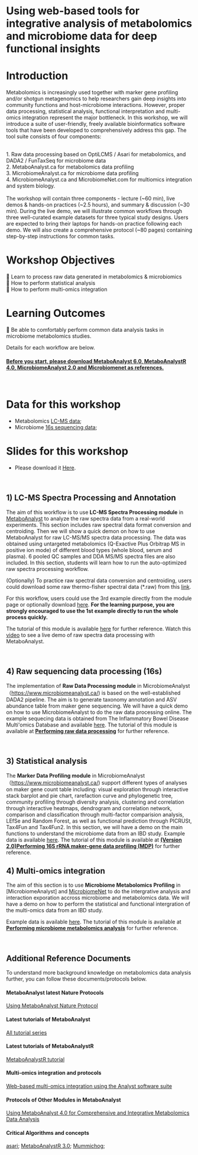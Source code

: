 # Using web-based tools for integrative analysis of metabolomics and microbiome data for deep functional insights

# Introduction
Metabolomics is increasingly used together with marker gene profiling and/or shotgun metagenomics to help
researchers gain deep insights into community functions and host-microbiome interactions. However, proper
data processing, statistical analysis, functional interpretation and multi-omics integration represent the major
bottleneck. In this workshop, we will introduce a suite of user-friendly, freely available bioinformatics software
tools that have been developed to comprehensively address this gap. The tool suite consists of four
components:

<br/>
1. Raw data processing based on OptiLCMS / Asari for metabolomics, and DADA2 / FunTaxSeq for
microbiome data<br/>
2. MetaboAnalyst.ca for metabolomics data profiling<br/>
3. MicrobiomeAnalyst.ca for microbiome data profiling<br/>
4. MicrobiomeAnalyst.ca and MicrobiomeNet.com for multiomics integration and system biology.<br/>

<br/>
The workshop will contain three components - lecture (~60 min), live demos & hands-on practices (~2.5 hours),
and summary & discussion (~30 min). During the live demo, we will illustrate common workflows through three
well-curated example datasets for three typical study designs. Users are expected to bring their laptops for
hands-on practice following each demo. We will also create a comprehensive protocol (~80 pages) containing
step-by-step instructions for common tasks.

<br/>

# Workshop Objectives
 Learn to process raw data generated in metabolomics & microbiomics<br/>
 How to perform statistical analysis<br/>
 How to perform multi-omics integration<br/>

# Learning Outcomes
 Be able to comfortably perform common data analysis tasks in microbiome metabolomics studies.


Details for each workflow are below. 

#### <ins>Before you start, please download [MetaboAnalyst 6.0](https://doi.org/10.1093/nar/gkae253), [MetaboAnalystR 4.0](https://www.nature.com/articles/s41467-024-48009-6), [MicrobiomeAnalyst 2.0](https://doi.org/10.1093/nar/gkad407) and [Microbiomenet](https://academic.oup.com/nar/article/53/D1/D789/7832346?login=false) as references.</ins>

<br/>

# Data for this workshop

- Metabolomics [LC-MS data](https://drive.google.com/drive/folders/1aZ5g0sWYITDUZLk8QZQueSdIeRigHodJ?usp=drive_link);
- Microbiome [16s sequencing data](https://drive.google.com/drive/folders/1HbCeMeh1CIYWyCaz9QelxQdupwMMLOyP?usp=drive_link);


# Slides for this workshop

- Please download it [Here](https://github.com/xia-lab/Metabolomics_2024/blob/main/slides/1_General_intro_MetaboAnalyst.pdf).

<br/>

## 1) LC-MS Spectra Processing and Annotation

The aim of this workflow is to use **LC-MS Spectra Processing module** in [MetaboAnalyst](https://www.metaboanalyst.ca/) to analyze the raw spectra data from a real-world experiments. This section includes raw spectral data format conversion and centroiding. Then we will show a quick demon on how to use MetaboAnalyst for raw LC-MS/MS spectra data processing. The data was obtained using untargeted metabolomics (Q-Exactive Plus Orbitrap MS in positive ion mode) of different blood types (whole blood, serum and plasma). 6 pooled QC samples and DDA MS/MS spectra files are also included. In this section, students will learn how to run the auto-optimized raw spectra processing workflow.

(Optionally) To practice raw spectral data conversion and centroiding, users could download some raw thermo-fisher spectral data (*.raw) from this [link](https://drive.google.com/file/d/17HwDYqISi60bSUEAghQYSzikkuw89n-9/view?usp=sharing).

For this workflow, users could use the 3rd example directly from the module page or optionally download [here](https://www.dropbox.com/scl/fi/2opls296pzffz5hbvjhun/blood_samples.zip?rlkey=tknlc3iik5yhlm2gmkk423c7m). **For the learning purpose, you are strongly encouraged to use the 1st example directly to run the whole process quickly.**

The tutorial of this module is available [here](https://api2.xialab.ca/api/download/metaboanalyst/1_LC_MS_Spectra_Processing.pdf) for further reference. Watch this [video](https://youtu.be/NSwc7Ywvbpw) to see a live demo of raw spectra data processing with MetaboAnalyst.

<br/>

## 4) Raw sequencing data processing (16s)

The implementation of **Raw Data Processing module** in MicrobiomeAnalyst（https://www.microbiomeanalyst.ca/) is based on the well-established DADA2 pipeline. The aim is to generate taxonomy annotation and ASV abundance table from maker gene sequencing. We will have a quick demo on how to use MicrobiomeAnalyst to do the raw data processing online. The example sequecing data is obtained from The Inflammatory Bowel Disease Multi'omics Database and available [here](https://drive.google.com/drive/folders/1HbCeMeh1CIYWyCaz9QelxQdupwMMLOyP?usp=drive_link).
The tutorial of this module is available at [**Performing raw data processing**](https://www.microbiomeanalyst.ca/MicrobiomeAnalyst/docs/Resources.xhtml) for further reference.

<br/>

## 3) Statistical analysis

The **Marker Data Profiling module** in MicrobiomeAnalyst（https://www.microbiomeanalyst.ca/) support different types of analyses on maker gene count table including: visual exploration through interactive stack barplot and pie chart, rarefaction curve and phylogenetic tree, community profiling through diversity analysis, clustering and correlation through interactive heatmaps, dendrogram and correlation network, comparison and classification through multi-factor comparision analysis, LEfSe and Random Forest, as well as functional prediction through PICRUSt, Tax4Fun and Tax4Fun2. In this section, we will have a demo on the main functions to understand the microbiome data from an IBD study. 
Example data is available [here](https://github.com/xia-lab/Metabolomics_2025/tree/main/docs/mdp_input).
The tutorial of this module is available at [**(Version 2.0)Performing 16S rRNA maker-gene data profiling (MDP)**](https://www.microbiomeanalyst.ca/MicrobiomeAnalyst/docs/Resources.xhtml) for further reference.
<br/>

## 4) Multi-omics integration

The aim of this section is to use **Microbiome Metabolomics Profiling** in [MicrobiomeAnalyst] and [MicrobiomeNet](https://www.microbiomenet.com/) to do the intergrative analysis and interaction exporation accross microbiome and metabolomics data. We will have a demo on how to perform the statistical and functional intergration of the multi-omics data from an IBD study. 

Example data is available [here](https://github.com/xia-lab/Metabolomics_2025/tree/main/docs/mmp_input).
The tutorial of this module is available at [**Performing microbiome metabolomics analysis**](https://www.microbiomeanalyst.ca/MicrobiomeAnalyst/docs/Resources.xhtml) for further reference.



<br/>

## Additional Reference Documents

To understand more background knowledge on metabolomics data analysis further, you can follow these documents/protocols below. 

#### MetaboAnalyst latest Nature Protocols
[Using MetaboAnalyst Nature Protocol](https://doi.org/10.1038/s41596-022-00710-w)

#### Latest tutorials of MetaboAnalyst
[All tutorial series](https://www.metaboanalyst.ca/MetaboAnalyst/docs/Tutorials.xhtml)


#### Latest tutorials of MetaboAnalystR
[MetaboAnalystR tutorial](https://www.metaboanalyst.ca/MetaboAnalyst/docs/RTutorial.xhtml)


#### Multi-omics integration and protocols
[Web-based multi-omics integration using the Analyst software suite](https://www.nature.com/articles/s41596-023-00950-4)

#### Protocols of Other Modules in MetaboAnalyst
[Using MetaboAnalyst 4.0 for Comprehensive and Integrative Metabolomics Data Analysis](https://currentprotocols.onlinelibrary.wiley.com/doi/10.1002/cpbi.86)

#### Critical Algorithms and concepts
[asari](https://www.nature.com/articles/s41467-023-39889-1);
[MetaboAnalystR 3.0](https://pubmed.ncbi.nlm.nih.gov/32392884/);
[Mummichog](https://pubmed.ncbi.nlm.nih.gov/23861661);
